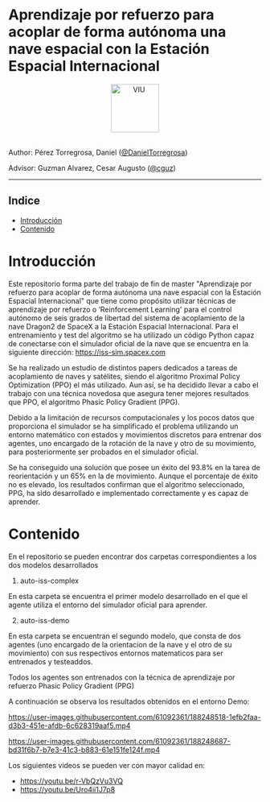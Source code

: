 # Aprendizaje por refuerzo para acoplar de forma autónoma una nave espacial con la Estación Espacial Internacional

<div align=center>
  <a href="https://www.universidadviu.com/es/"><img src="https://user-images.githubusercontent.com/15159632/155946766-9bf49086-a07f-473c-a703-65c1cc739c9c.png" alt="VIU" title="VIU" hspace="30" height="96px" /></a>
</div>

<br/>

Author: Pérez Torregrosa, Daniel ([@DanielTorregrosa](https://github.com/DanielTorregrosa))

Advisor: Guzman Alvarez, Cesar Augusto ([@cguz](https://github.com/cguz)) 

---

## Indice

- [Introducción](#introduccion)
- [Contenido](#contenido)

# Introducción

Este repositorio forma parte del trabajo de fin de master "Aprendizaje por refuerzo para acoplar de forma autónoma una nave espacial con la Estación Espacial Internacional" que tiene como propósito utilizar técnicas de aprendizaje por refuerzo o ‘Reinforcement Learning' para el control autónomo de seis grados de libertad del sistema de acoplamiento de la nave Dragon2 de SpaceX a la Estación Espacial Internacional.  Para el entrenamiento y test del algoritmo se ha utilizado un código Python capaz de conectarse con el simulador oficial de la nave que se encuentra en la siguiente dirección: https://iss-sim.spacex.com

Se ha realizado un estudio de distintos papers dedicados a tareas de acoplamiento de naves y satélites, siendo el algoritmo Proximal Policy Optimization (PPO) el más utilizado. Aun así, se ha decidido llevar a cabo el trabajo con una técnica novedosa que asegura tener mejores resultados que PPO, el algoritmo Phasic Policy Gradient (PPG).

Debido a la limitación de recursos computacionales y los pocos datos que proporciona el simulador se ha simplificado el problema utilizando un entorno matemático con estados y movimientos discretos para entrenar dos agentes, uno encargado de la rotación de la nave y otro de su movimiento, para posteriormente ser probados en el simulador oficial.

Se ha conseguido una solución que posee un éxito del 93.8% en la tarea de reorientación y un 65% en la de movimiento. Aunque el porcentaje de éxito no es elevado, los resultados confirman que el algoritmo seleccionado, PPG, ha sido desarrollado e implementado correctamente y es capaz de aprender.


# Contenido

En el repositorio se pueden encontrar dos carpetas correspondientes a los dos modelos desarrollados

1. auto-iss-complex

  En esta carpeta se encuentra el primer modelo desarrollado en el que el agente utiliza el entorno del simulador oficial para aprender.
  
2. auto-iss-demo

  En esta carpeta se encuentran el segundo modelo, que consta de dos agentes (uno encargado de la orientacion de la nave y el otro de su movimiento) con sus respectivos entornos matematicos para ser entrenados y testeaddos.
  
 Todos los agentes son entrenados con la técnica de aprendizaje por refuerzo Phasic Policy Gradient (PPG)

A continuación se observa los resultados obtenidos en el entorno Demo:


https://user-images.githubusercontent.com/61092361/188248518-1efb2faa-d3b3-451e-afdb-6c628319aaf5.mp4



https://user-images.githubusercontent.com/61092361/188248687-bd31f6b7-b7e3-41c3-b883-61e151fe124f.mp4



Los siguientes videos se pueden ver con mayor calidad en:

- https://youtu.be/r-VbQzVu3VQ
- https://youtu.be/Uro4ii1J7p8

